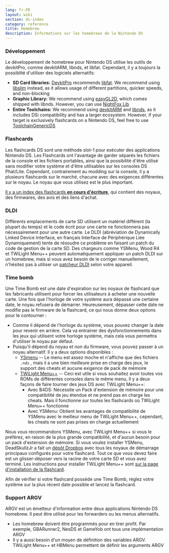 ```yaml
---
lang: fr-FR
layout: wiki
section: ds-index
category: reference
title: Homebrew
description: Informations sur les homebrews de la Nintendo DS
---
```


### Développement

Le développement de homebrew pour Nintendo DS utilise les outils de devkitPro, comme devkitARM, libnds, et libfat. Cependant, il y a toujours la possiblité d'utiliser des logiciels alternatifs:

- **SD Card libraries:** [DevkitPro](https://devkitpro.org/) recommends [libfat](https://github.com/devkitPro/libfat). We recommend using [libslim](https://github.com/DS-Homebrew/libslim/) instead, as it allows usage of different partitions, quicker speeds, and non-blocking
- **Graphic Library:** We recommend using [easyGL2D](http://rel.phatcode.net/junk.php?id=117), which comes shipped with libnds. However, you can use [NightFox Lib](https://github.com/knightfox75/nds_nflib)
- **Entire Toolchains:** We recommend using [devkitARM](https://devkitpro.org/wiki/Getting_Started) and [libnds](https://libnds.devkitpro.org/), as it includes DSi compatibility and has a larger ecosystem. However, if your target is exclusively flashcards on a Nintendo DS, feel free to use [ToolchainGenericDS](https://bitbucket.org/Coto88/toolchaingenericds)

### Flashcards

Les flashcards DS sont une méthode slot-1 pour exécuter des applications Nintendo DS. Les Flashcards ont l'avantage de garder séparés les fichiers de la console et les fichiers portables, ainsi que la possibilité d'être utilisé sans modifier votre système et d'être utilisables sur les consoles DS Phat/Lite. Cependant, contrairement au modding sur la console, il y a plusieurs flashcards sur le marché, chacune avec des exigences différentes sur le noyau. Le noyau que vous utilisez est le plus important.

[Il y a un index des flashcards **en cours d'écriture**](https://nightyoshi370.github.io/mm-github-pages-starter/), qui contient des noyaux, des firmwares, des avis et des liens d'achat.

### DLDI

Différents emplacements de carte SD utilisent un matériel différent (la plupart du temps) et le code écrit pour une carte ne fonctionnera pas nécessairement pour une autre carte. Le DLDI (abréviation de Dynamically Linked Device Interface, en français Interface de Périphérique Liée Dynamiquement) tente de résoudre ce problème en faisant un patch du code de gestion de la carte SD. Des chargeurs comme YSMenu, Wood R4 et TWiLight Menu++ peuvent automatiquement appliquer un patch DLDI sur un homebrew, mais si vous avez besoin de le corriger manuellement, n'hésitez pas à utiliser un [patcheur DLDI](https://www.chishm.com/DLDI#tools) selon votre appareil.

### Time bomb

Une Time Bomb est une date d'expiration sur les noyaux de flashcard que les fabricants utilisent pour forcer les utilisateurs à acheter une nouvelle carte. Une fois que l'horloge de votre système aura dépassé une certaine date, le noyau refusera de démarrer. Heureusement, dépasser cette date ne modifie pas le firmware de la flashcard, ce qui nous donne deux options pour le contourner :

- Comme il dépend de l'horloge du système, vous pouvez changer la date pour revenir en arrière. Cela va entrainer des dysfonctionnements dans les jeux qui utilisent votre horloge système, mais cela vous permettra d'utiliser le noyau par défaut.
- Puisqu'il dépend du noyau et non du firmware, vous pouvez passer à un noyau alternatif. Il y a deux options disponibles :
  - [YSmenu](https://gbatemp.net/threads/retrogamefan-updates-releases.267243/) -- Le menu est assez moche et n'affiche que des fichiers `.nds` , mais il a une bien meilleure prise en charge des jeux, le support des cheats et aucune exigence de pack de mémoire
  - [TWiLight Menu++](https://github.com/DS-Homebrew/TWiLightMenu) -- Ceci est utile si vous souhaitez avoir toutes vos ROMs de différentes consoles dans le même menu, Il y a deux façons de faire tourner des jeux DS avec TWiLight Menu++:
    - Avec B4DS: Nécessite un Pack d'extension de mémoire pour une compatibilité de jeu étendue et ne prend pas en charge les cheats. Mais il fonctionne sur toutes les flashcards où TWiLight Menu++ fonctionne
    - Avec YSMenu: Obtient les avantages de compatibilité de YSMenu avec le meilleur menu de TWiLight Menu++, cependant, les cheats ne sont pas prises en charge actuellement

Nous vous recommandons YSMenu, avec TWiLight Menu++ si vous le préférez, en raison de la plus grande compatibilité, et d'aucun besoin pour un pack d'extension de mémoire. Si vous voulez installer YSMenu, DeadSkullzJr a fait un [dépôt Dropbox](https://www.dropbox.com/sh/egadrhxj8gimu5t/AACv2KqWmeXEHkxoYRluobxha?dl=0) avec tous les noyaux de démarrage principaux configurés pour votre flashcard. Tout ce que vous devez faire est un glisser-déposer vers la racine de votre carte SD et vous avez terminé. Les instructions pour installer TWiLight Menu++ sont [sur la page d'installation de la flashcard](../twilightmenu/installing-flashcard).

Afin de vérifier si votre flashcard possède une Time Bomb, réglez votre système sur la plus récent date possible et lancez la flashcard.

### Support ARGV
ARGV est un émetteur d'information entre deux applications Nintendo DS homebrew. Il peut être utilisé pour les forwarders ou les menus alternatifs.

- Les homebrew doivent être programmés pour en tirer profit. Par exemple, GBARunner2, NesDS et GameYob ont tous une implémentation ARGV
- Il y a aussi besoin d'un moyen de définition des variables ARGV. TWiLight Menu++ et HBMenu permettent de définir les arguments ARGV
